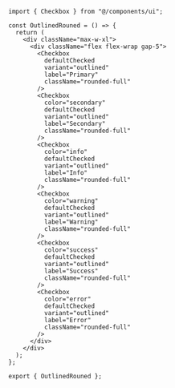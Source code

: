 ﻿```tsx
import { Checkbox } from "@/components/ui";

const OutlinedRouned = () => {
  return (
    <div className="max-w-xl">
      <div className="flex flex-wrap gap-5">
        <Checkbox
          defaultChecked
          variant="outlined"
          label="Primary"
          className="rounded-full"
        />
        <Checkbox
          color="secondary"
          defaultChecked
          variant="outlined"
          label="Secondary"
          className="rounded-full"
        />
        <Checkbox
          color="info"
          defaultChecked
          variant="outlined"
          label="Info"
          className="rounded-full"
        />
        <Checkbox
          color="warning"
          defaultChecked
          variant="outlined"
          label="Warning"
          className="rounded-full"
        />
        <Checkbox
          color="success"
          defaultChecked
          variant="outlined"
          label="Success"
          className="rounded-full"
        />
        <Checkbox
          color="error"
          defaultChecked
          variant="outlined"
          label="Error"
          className="rounded-full"
        />
      </div>
    </div>
  );
};

export { OutlinedRouned };

```
